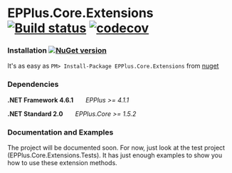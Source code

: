 # **EPPlus.Core.Extensions** [![Build status](https://ci.appveyor.com/api/projects/status/cdhoa8m20k2k71ke/branch/master?svg=true)](https://ci.appveyor.com/project/eraydin/epplus-core-extensions/branch/master) [![codecov](https://codecov.io/gh/eraydin/EPPlus.Core.Extensions/branch/develop/graph/badge.svg)](https://codecov.io/gh/eraydin/EPPlus.Core.Extensions)

### **Installation** [![NuGet version](https://badge.fury.io/nu/EPPlus.Core.Extensions.svg)](https://badge.fury.io/nu/EPPlus.Core.Extensions)

It's as easy as `PM> Install-Package EPPlus.Core.Extensions` from [nuget](http://nuget.org/packages/EPPlus.Core.Extensions)

### **Dependencies**

**.NET Framework 4.6.1**
      &nbsp;&nbsp;&nbsp;&nbsp;&nbsp;&nbsp;*EPPlus >= 4.1.1*

**.NET Standard 2.0**
&nbsp;&nbsp;&nbsp;&nbsp;&nbsp;&nbsp;*EPPlus.Core >= 1.5.2*

### **Documentation and Examples**

The project will be documented soon. For now, just look at the test project (EPPlus.Core.Extensions.Tests). It has just enough examples to show you how to use these extension methods. 
